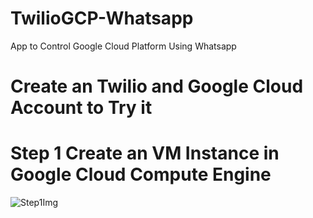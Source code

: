 # TwilioGCP-Whatsapp
App to Control Google Cloud Platform Using Whatsapp
# Create an Twilio and Google Cloud Account to Try it
# Step 1 Create an VM Instance in Google Cloud Compute Engine
![Step1Img](/images/7.png)
